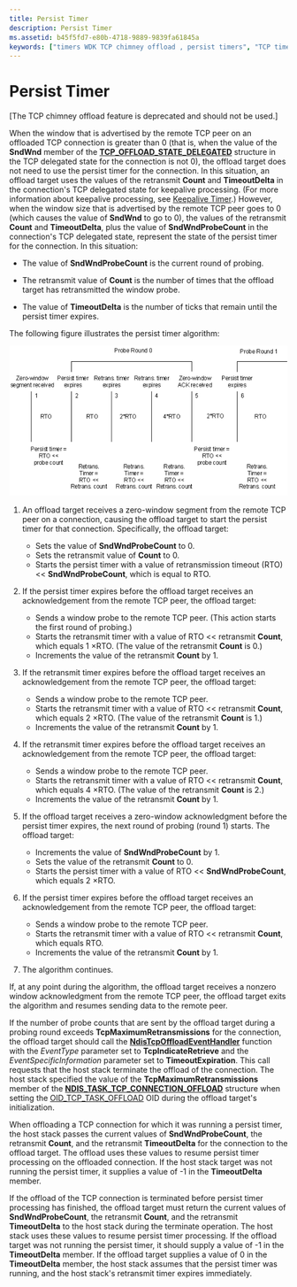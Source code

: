 ```yaml
---
title: Persist Timer
description: Persist Timer
ms.assetid: b45f5fd7-e80b-4718-9889-9839fa61845a
keywords: ["timers WDK TCP chimney offload , persist timers", "TCP timers WDK TCP chimney offload , persist timers", "persist timers WDK TCP chimney offload"]
---
```


# Persist Timer


\[The TCP chimney offload feature is deprecated and should not be used.\]

When the window that is advertised by the remote TCP peer on an offloaded TCP connection is greater than 0 (that is, when the value of the **SndWnd** member of the [**TCP\_OFFLOAD\_STATE\_DELEGATED**](https://msdn.microsoft.com/library/windows/hardware/ff570939) structure in the TCP delegated state for the connection is not 0), the offload target does not need to use the persist timer for the connection. In this situation, an offload target uses the values of the retransmit **Count** and **TimeoutDelta** in the connection's TCP delegated state for keepalive processing. (For more information about keepalive processing, see [Keepalive Timer](keepalive-timer.md).) However, when the window size that is advertised by the remote TCP peer goes to 0 (which causes the value of **SndWnd** to go to 0), the values of the retransmit **Count** and **TimeoutDelta**, plus the value of **SndWndProbeCount** in the connection's TCP delegated state, represent the state of the persist timer for the connection. In this situation:

-   The value of **SndWndProbeCount** is the current round of probing.

-   The retransmit value of **Count** is the number of times that the offload target has retransmitted the window probe.

-   The value of **TimeoutDelta** is the number of ticks that remain until the persist timer expires.

The following figure illustrates the persist timer algorithm:

![diagram illustrating the persist timer algorithm](images/persist-timer.png)

1.  An offload target receives a zero-window segment from the remote TCP peer on a connection, causing the offload target to start the persist timer for that connection. Specifically, the offload target:
    -   Sets the value of **SndWndProbeCount** to 0.
    -   Sets the retransmit value of **Count** to 0.
    -   Starts the persist timer with a value of retransmission timeout (RTO) &lt;&lt; **SndWndProbeCount**, which is equal to RTO.

2.  If the persist timer expires before the offload target receives an acknowledgement from the remote TCP peer, the offload target:
    -   Sends a window probe to the remote TCP peer. (This action starts the first round of probing.)
    -   Starts the retransmit timer with a value of RTO &lt;&lt; retransmit **Count**, which equals 1 ×RTO. (The value of the retransmit **Count** is 0.)
    -   Increments the value of the retransmit **Count** by 1.

3.  If the retransmit timer expires before the offload target receives an acknowledgement from the remote TCP peer, the offload target:
    -   Sends a window probe to the remote TCP peer.
    -   Starts the retransmit timer with a value of RTO &lt;&lt; retransmit **Count**, which equals 2 ×RTO. (The value of the retransmit **Count** is 1.)
    -   Increments the value of the retransmit **Count** by 1.

4.  If the retransmit timer expires before the offload target receives an acknowledgement from the remote TCP peer, the offload target:
    -   Sends a window probe to the remote TCP peer.
    -   Starts the retransmit timer with a value of RTO &lt;&lt; retransmit **Count**, which equals 4 ×RTO. (The value of the retransmit **Count** is 2.)
    -   Increments the value of the retransmit **Count** by 1.

5.  If the offload target receives a zero-window acknowledgment before the persist timer expires, the next round of probing (round 1) starts. The offload target:
    -   Increments the value of **SndWndProbeCount** by 1.
    -   Sets the value of the retransmit **Count** to 0.
    -   Starts the persist timer with a value of RTO &lt;&lt; **SndWndProbeCount**, which equals 2 ×RTO.

6.  If the persist timer expires before the offload target receives an acknowledgement from the remote TCP peer, the offload target:
    -   Sends a window probe to the remote TCP peer.
    -   Starts the retransmit timer with a value of RTO &lt;&lt; retransmit **Count**, which equals RTO.
    -   Increments the value of the retransmit **Count** by 1.

7.  The algorithm continues.

If, at any point during the algorithm, the offload target receives a nonzero window acknowledgment from the remote TCP peer, the offload target exits the algorithm and resumes sending data to the remote peer.

If the number of probe counts that are sent by the offload target during a probing round exceeds **TcpMaximumRetransmissions** for the connection, the offload target should call the [**NdisTcpOffloadEventHandler**](https://msdn.microsoft.com/library/windows/hardware/ff564595) function with the *EventType* parameter set to **TcpIndicateRetrieve** and the *EventSpecificInformation* parameter set to **TimeoutExpiration**. This call requests that the host stack terminate the offload of the connection. The host stack specified the value of the **TcpMaximumRetransmissions** member of the [**NDIS\_TASK\_TCP\_CONNECTION\_OFFLOAD**](https://msdn.microsoft.com/library/windows/hardware/ff567873) structure when setting the [OID\_TCP\_TASK\_OFFLOAD](https://msdn.microsoft.com/library/windows/hardware/ff569815) OID during the offload target's initialization.

When offloading a TCP connection for which it was running a persist timer, the host stack passes the current values of **SndWndProbeCount**, the retransmit **Count**, and the retransmit **TimeoutDelta** for the connection to the offload target. The offload uses these values to resume persist timer processing on the offloaded connection. If the host stack target was not running the persist timer, it supplies a value of -1 in the **TimeoutDelta** member.

If the offload of the TCP connection is terminated before persist timer processing has finished, the offload target must return the current values of **SndWndProbeCount**, the retransmit **Count**, and the retransmit **TimeoutDelta** to the host stack during the terminate operation. The host stack uses these values to resume persist timer processing. If the offload target was not running the persist timer, it should supply a value of -1 in the **TimeoutDelta** member. If the offload target supplies a value of 0 in the **TimeoutDelta** member, the host stack assumes that the persist timer was running, and the host stack's retransmit timer expires immediately.

 

 





